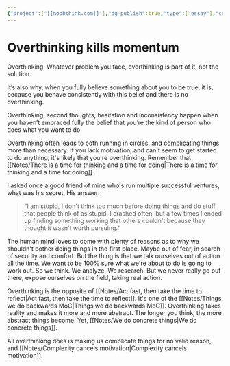 ```yaml
---
{"project":["[[noobthink.com]]"],"dg-publish":true,"type":["essay"],"created":"2022-08-13T12:54:00","permalink":"/notes/overthinking-kills-momentum/","dgPassFrontmatter":true,"updated":"2025-04-18T15:53:21.219+02:00"}
---
```


# Overthinking kills momentum
Overthinking. Whatever problem you face, overthinking is part of it, not the solution.

It’s also why, when you fully believe something about you to be true, it is, because you behave consistently with this belief and there is no overthinking.

Overthinking, second thoughts, hesitation and inconsistency happen when you haven’t embraced fully the belief that you’re the kind of person who does what you want to do.

Overthinking often leads to both running in circles, and complicating things more than necessary. If you lack motivation, and can't seem to get started to do anything, it's likely that you're overthinking. Remember that [[Notes/There is a time for thinking and a time for doing\|There is a time for thinking and a time for doing]].

I asked once a good friend of mine who's run multiple successful ventures, what was his secret. His answer:
> "I am stupid, I don't think too much before doing things and do stuff that people think of as stupid. I crashed often, but a few times I ended up finding something working that others couldn't because they thought it wasn't worth pursuing."

The human mind loves to come with plenty of reasons as to why we shouldn't bother doing things in the first place. Maybe out of fear, in search of security and comfort. But the thing is that we talk ourselves out of action all the time. We want to be 100% sure what we're about to do is going to work out. So we think. We analyze. We research. But we never really go out there, expose ourselves on the field, taking real action.

Overthinking is the opposite of [[Notes/Act fast, then take the time to reflect\|Act fast, then take the time to reflect]]. It's one of the [[Notes/Things we do backwards MoC\|Things we do backwards MoC]].
Overthinking takes reality and makes it more and more abstract. The longer you think, the more abstract things become. Yet, [[Notes/We do concrete things\|We do concrete things]].

All overthinking does is making us complicate things for no valid reason, and [[Notes/Complexity cancels motivation\|Complexity cancels motivation]].